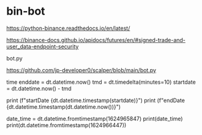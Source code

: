 # bin-bot

https://python-binance.readthedocs.io/en/latest/

https://binance-docs.github.io/apidocs/futures/en/#signed-trade-and-user_data-endpoint-security


bot.py

https://github.com/jp-developer0/scalper/blob/main/bot.py


time 
enddate = dt.datetime.now()
tmd = dt.timedelta(minutes=10)
startdate = dt.datetime.now() - tmd

print (f"startDate {dt.datetime.timestamp(startdate)}")
print (f"endDate {dt.datetime.timestamp(dt.datetime.now())}")

date_time = dt.datetime.fromtimestamp(1624965847)
print(date_time)
print(dt.datetime.fromtimestamp(1624966447))
